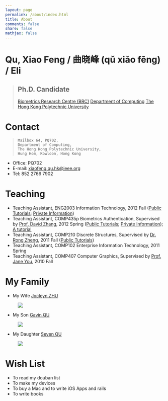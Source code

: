 ```yaml
---
layout: page
permalink: /about/index.html
title: About
comments: false
share: false
mathjax: false
---
```


# Qu, Xiao Feng / 曲晓峰 (qǔ xiǎo fēng) / Eli

> Ph.D. Candidate
> ---
> [Biometrics Research Centre (BRC)](http://www4.comp.polyu.edu.hk/~biometrics)
> [Department of Computing](http://www.comp.polyu.edu.hk)
> [The Hong Kong Polytechnic University](http://www.polyu.edu.hk)

# Contact

>     Mailbox 64, PQ702,
>     Department of Computing,
>     The Hong Kong Polytechnic University,
>     Hung Hom, Kowloon, Hong Kong

+ Office: PQ702
+ E-mail: xiaofeng.qu.hk@ieee.org
+ Tel: 852 2766 7902

# Teaching

+ Teaching Assistant, ENG2003 Information Technology, 2012 Fall (<a href="https://github.com/quxiaofeng/eng2003" target="_blank">Public Tutorials</a>; <a href="https://bitbucket.org/quxiaofeng/eng2003" target="_blank">Private Information</a>)
+ Teaching Assistant, COMP435p Biometrics Authentication, Supervised by [Prof. David Zhang](http://www4.comp.polyu.edu.hk/~csdzhang/), 2012 Spring (<a href="https://github.com/quxiaofeng/COMP435p" target="_blank">Public Tutorials</a>; <a href="https://bitbucket.org/quxiaofeng/comp435p" target="_blank">Private Information</a>); <a href="http://COMP435p.tk">A tutorial</a>
+ Teaching Assistant, COMP210 Discrete Structures, Supervised by <a href="http://www.cas.mcmaster.ca/~rzheng/">Dr. Rong Zheng</a>, 2011 Fall (<a href="https://github.com/quxiaofeng/comp210tut" target="_blank">Public Tutorials</a>)
+ Teaching Assistant, COMP102 Enterprise Information Technology, 2011 Spring
+ Teaching Assistant, COMP407 Computer Graphics, Supervised by [Prof. Jane You](http://www4.comp.polyu.edu.hk/~csyjia/profile_JaneYou.pdf), 2010 Fall


# My Family

+ My Wife [Jocleyn ZHU](http://www.jocelynzhu.tk)

<figure><img src="{{ site.url }}/images/jocelynzhu-240x240.jpg" /></figure>

+ My Son [Gavin QU](http://www.gavinqu.tk)

<figure><img src="{{ site.url }}/images/gavinqu-436x240.jpg" /></figure>

+ My Daughter [Seven QU](http://www.sevenqu.tk)

<figure><img src="{{ site.url }}/images/sevenqu-240x240.jpg" /></figure>

# Wish List

+ To read my douban list
+ To make my devices
+ To buy a Mac and to write iOS Apps and rails
+ To write books